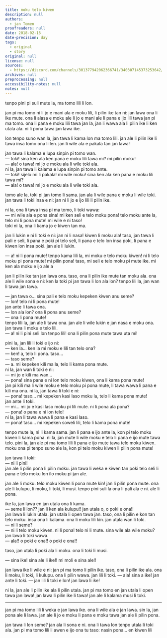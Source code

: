 ```yaml
---
title: moku telo kiwen
description: null
authors:
  - jan Tomen
proofreaders: null
date: 2018-02-15
date-precision: day
tags:
  - original
  - story
original: null
license: null
sources:
  - https://discord.com/channels/301377942062366741/340307145373253642/413499195417296916
archives: null
preprocessing: null
accessibility-notes: null
notes: null
---
```


tenpo pini pi suli mute la, ma tomo lili li lon.

jan pi ma tomo ni li jo e mani ala e moku lili, li pilin ike tan ni: jan lawa ona li ike mute. ona li alasa e moku ale li jo e mani ale li pana e ijo lili tawa jan pi ma tomo. ona li pana e moku lili tawa jan la, jan li wawa ala li pilin ike li ken utala ala. ni li pona tawa jan lawa ike.

lon tenpo suno wan la, jan tawa li kama lon ma tomo lili. jan ale li pilin ike li tawa insa tomo ona li len. jan li wile ala e pakala tan jan lawa!

jan tawa li kalama e lupa sinpin pi tomo wan.  \
— toki! sina ken ala ken pana e moku lili tawa mi? mi pilin moku!  \
— ala! o tawa! mi jo e moku ala li wile toki ala.  \
ni la, jan tawa li kalama e lupa sinpin pi tomo ante.  \
— toki! sijelo mi li pakala! mi wile moku! sina ken ala ken pana e moku lili tawa mi?  \
— ala! o tawa! mi jo e moku ala li wile toki ala.

tomo ale la, toki pi jan tomo li sama. jan ala li wile pana e moku li wile toki. jan tawa li toki insa e ni: jan ni li jo e ijo lili li pilin ike.

ni la, ona li tawa insa pi ma tomo, li toki wawa:  \
— mi wile ala e pona sina! mi ken seli e telo moku pona! telo moku ante la, telo mi li pona mute! mi wile e ni taso!  \
toki ni la, ona li kama jo e kiwen tan ma.

jan li lukin e ni li toki e ni: jan ni li nasa! kiwen li moku ala! taso, jan tawa li pali e seli, li pana e poki pi telo seli, li pana e telo lon insa poki, li pana e kiwen lon insa poki. jan ale li lukin.

— a! ni li pona mute! tenpo kama lili la, mi moku e telo moku kiwen! ni li telo moku pi pona mute! mi pilin pona! taso, mi seli e telo moku pi mute ike. mi ken ala moku e ijo ale a

jan li pilin ike tan jan lawa ona. taso, ona li pilin ike mute tan moku ala. ona ale li wile sona e ni: ken la toki pi jan tawa li lon ala lon? tenpo lili la, jan wan li tawa jan tawa.

— jan tawa o... sina pali e telo moku kepeken kiwen anu seme?  \
— lon! telo ni li pona mute!  \
jan ante li tawa ona.  \
— lon ala lon? ona li pona anu seme?  \
— ona li pona mute!  \
tenpo lili la, jan ale li tawa ona. jan ale li wile lukin e jan nasa e moku ona.  \
jan tawa li moku e telo lili.  \
— a! ni li pini seli lon tenpo lili! ona li pilin pona mute tawa uta mi!

pini la, jan lili li toki e ijo ni:  \
— ken la... ken la mi moku e lili tan telo ona?  \
— ken! a, telo li pona. taso...  \
— taso seme?  \
— a. mi kepeken kili ma la, telo li kama pona mute.  \
ni la, jan wan li toki e ni:  \
— mi jo e kili ma wan...  \
— pona! sina pana e ni lon telo moku kiwen, ona li kama pona mute!  \
jan pi kili ma li wile moku e telo moku pi pona mute, li tawa wawa li pana e kili ma ona. ni la, jan tawa li toki e ni:  \
— pona! taso... mi kepeken kasi laso moku la, telo li kama pona mute!  \
jan ante li toki.  \
— mi... mi jo e kasi laso moku pi lili mute. ni li pona ala pona?  \
— pona! o pana e ni lon telo!  \
ni la, jan li tawa wawa li pana e kasi laso.  \
— pona! taso... mi kepeken soweli lili, telo li kama pona mute!

tenpo mute la, ni li kama sama. jan li pana e ijo ante la, kon pi telo moku kiwen li kama pona. ni la, jan mute li wile moku e telo li pana e ijo mute tawa telo. pini la, jan ale pi ma tomo lili li pana e ijo mute tawa telo moku kiwen. moku ona pi tenpo suno ale la, kon pi telo moku kiwen li pilin pona mute!

jan tawa li toki:  \
— ni li pini!  \
jan ale li pilin pona li pilin moku. jan tawa li weka e kiwen tan poki telo seli li pana e telo moku lon ilo moku pi jan ale.

jan ale li moku. telo moku kiwen li pona mute kin! jan li pilin pona mute. ona ale li kulupu, li moku, li toki, li musi. tenpo pini suli la ona li pali ala e ni. ale li pona.

ike la, jan lawa en jan utala ona li kama.  \
— seme li lon?? jan li ken ala kulupu!! jan utala o, o poki e ona!!  \
jan lawa li lukin utala. jan utala li open tawa jan. taso, ona li pilin e kon tan telo moku. insa ona li kalama. ona li moku lili kin. jan utala wan li toki.  \
— ni li seme?  \
— ni li telo moku kiwen. ni li pona! telo ni li mute. sina wile ala wile moku?  \
jan lawa li toki wawa.  \
— ala!! o poki e ona!! o poki e ona!!

taso, jan utala li poki ala li moku. ona li toki li musi.

— sina ike! sina ale li ike!! mi moli e sina ale!!

jan lawa ike li wile e ni: jan pi ma tomo li pilin ike. taso, ona li pilin ike ala. ona li moku, li toki, li kulupu. ona li pilin wawa.
jan lili li toki.
— ala! sina a ike!
jan ante li toki.
— jan lili li toki e lon! jan lawa li ike!

ni la, jan ale li pilin ike ala li pilin utala. jan pi ma tomo en jan utala li open tawa jan lawa! jan lawa li pilin ike li tawa! jan ale li kalama musi li toki.

---

jan pi ma tomo lili li weka e jan lawa ike. ona li wile ala e jan lawa. sin la, jan pona ale li lawa. jan ale li jo e moku li pana e moku tawa jan ale li pilin pona.

jan tawa li lon seme? jan ala li sona e ni. ona li tawa lon tenpo utala li toki ala. jan pi ma tomo lili li awen e ijo ona tu taso: nasin pona... en kiwen lili
